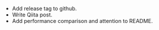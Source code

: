 - Add release tag to github.
- Write Qiita post.
- Add performance comparison and attention to README.